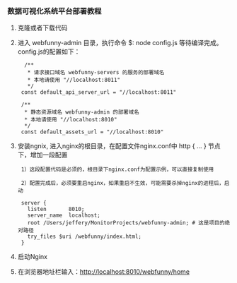 ### 数据可视化系统平台部署教程

1. 克隆或者下载代码

2. 进入 webfunny-admin 目录，执行命令 $: node config.js  等待编译完成。 config.js的配置如下：
         
         /**
          * 请求接口域名 webfunny-servers 的服务的部署域名
          * 本地请使用 "//localhost:8011"
          */
        const default_api_server_url = "//localhost:8011"

        /**
         * 静态资源域名 webfunny-admin 的部署域名
         * 本地请使用 "//localhost:8010"
         */
        const default_assets_url = "//localhost:8010"

3. 安装ngnix, 进入nginx的根目录，在配置文件nginx.conf中 http { ... } 节点下，增加一段配置 

        1）这段配置代码是必须的，根目录下nginx.conf为配置示例，可以直接复制使用
  
        2）配置完成后，必须要重启nginx，如果重启不生效，可能需要杀掉nginx的进程后，启动

        server {
          listen       8010;
          server_name  localhost;
          root /Users/jeffery/MonitorProjects/webfunny-admin; # 这是项目的绝对路径
          try_files $uri /webfunny/index.html;
        }
    
4. 启动Nginx

5. 在浏览器地址栏输入：[http://localhost:8010/webfunny/home](http://localhost:8010/webfunny/home)
